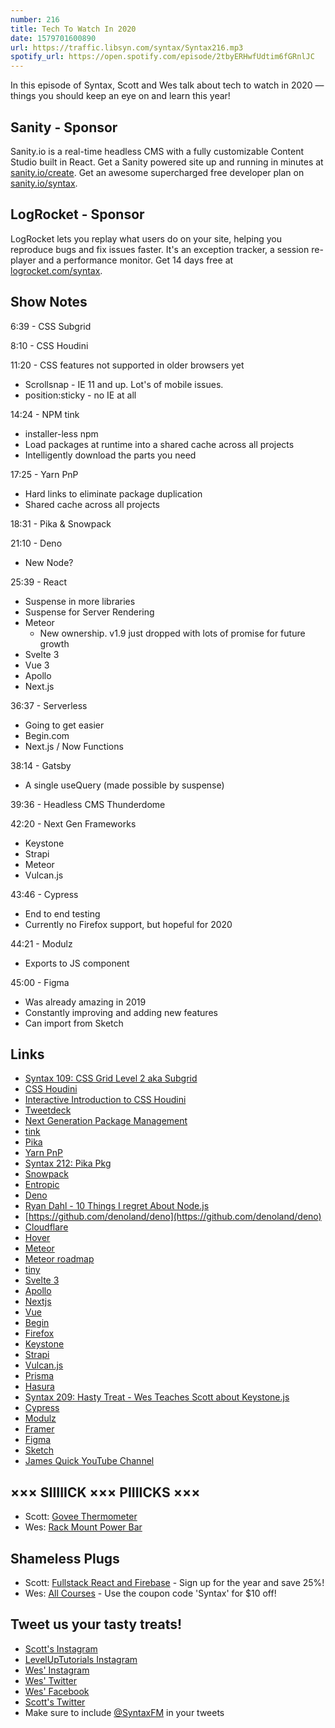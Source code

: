 ```yaml
---
number: 216
title: Tech To Watch In 2020
date: 1579701600890
url: https://traffic.libsyn.com/syntax/Syntax216.mp3
spotify_url: https://open.spotify.com/episode/2tbyERHwfUdtim6fGRnlJC
---
```


In this episode of Syntax, Scott and Wes talk about tech to watch in 2020 — things you should keep an eye on and learn this year!

## Sanity - Sponsor
Sanity.io is a real-time headless CMS with a fully customizable Content Studio built in React. Get a Sanity powered site up and running in minutes at [sanity.io/create](https://www.sanity.io/create). Get an awesome supercharged free developer plan on [sanity.io/syntax](https://www.sanity.io/syntax).

## LogRocket - Sponsor
LogRocket lets you replay what users do on your site, helping you reproduce bugs and fix issues faster. It's an exception tracker, a session re-player and a performance monitor. Get 14 days free at [logrocket.com/syntax](https://logrocket.com/syntax).

## Show Notes

6:39 - CSS Subgrid

8:10 - CSS Houdini

11:20 - CSS features not supported in older browsers yet

* Scrollsnap - IE 11 and up. Lot's of mobile issues.
* position:sticky - no IE at all

14:24 - NPM tink

* installer-less npm
* Load packages at runtime into a shared cache across all projects
* Intelligently download the parts you need

17:25 - Yarn PnP

* Hard links to eliminate package duplication
* Shared cache across all projects

18:31 - Pika & Snowpack

21:10 - Deno

* New Node?

25:39 - React

* Suspense in more libraries
* Suspense for Server Rendering
* Meteor
  * New ownership. v1.9 just dropped with lots of promise for future growth
* Svelte 3
* Vue 3
* Apollo
* Next.js

36:37 - Serverless

* Going to get easier
* Begin.com
* Next.js / Now Functions

38:14 - Gatsby

* A single useQuery (made possible by suspense)

39:36 - Headless CMS Thunderdome

42:20 - Next Gen Frameworks

* Keystone
* Strapi
* Meteor
* Vulcan.js

43:46 - Cypress

* End to end testing
* Currently no Firefox support, but hopeful for 2020

44:21 - Modulz

* Exports to JS component

45:00 - Figma

* Was already amazing in 2019
* Constantly improving and adding new features
* Can import from Sketch

## Links
* [Syntax 109: CSS Grid Level 2 aka Subgrid](https://syntax.fm/show/109/hasty-treat-css-grid-level-2-aka-subgrid)
* [CSS Houdini](https://developer.mozilla.org/en-US/docs/Web/Houdini)
* [Interactive Introduction to CSS Houdini](https://css-tricks.com/interactive-introduction-to-css-houdini/)
* [Tweetdeck](https://tweetdeck.twitter.com/)
* [Next Generation Package Management](https://blog.npmjs.org/post/178027064160/next-generation-package-management)
* [tink](https://www.npmjs.com/package/tink)
* [Pika](https://www.pika.dev/)
* [Yarn PnP](https://next.yarnpkg.com/features/pnp)
* [Syntax 212: Pika Pkg](https://syntax.fm/show/212/pika-pkg)
* [Snowpack](https://www.snowpack.dev/)
* [Entropic](https://www.entropic.dev/)
* [Deno](https://deno.land/)
* [Ryan Dahl - 10 Things I regret About Node.js](https://www.youtube.com/watch?v=M3BM9TB-8yA)
* [https://github.com/denoland/deno](https://github.com/denoland/deno)
* [Cloudflare](https://www.cloudflare.com/)
* [Hover](https://www.hover.com/)
* [Meteor](https://www.meteor.com/)
* [Meteor roadmap](https://github.com/meteor/meteor/blob/devel/Roadmap.md)
* [tiny](https://www.tinycapital.com/)
* [Svelte 3](https://svelte.dev/)
* [Apollo](https://www.apollographql.com/)
* [Nextjs](https://nextjs.org/)
* [Vue](https://vuejs.org/)
* [Begin](https://begin.com/)
* [Firefox](https://www.mozilla.org/en-US/firefox/new/?redirect_source=firefox-com)
* [Keystone](https://www.keystonejs.com/)
* [Strapi](https://strapi.io/)
* [Vulcan.js](http://vulcanjs.org/)
* [Prisma](https://www.prisma.io/)
* [Hasura](https://hasura.io/)
* [Syntax 209: Hasty Treat - Wes Teaches Scott about Keystone.js](https://syntax.fm/show/209/hasty-treat-wes-teaches-scott-about-keystone-js)
* [Cypress](https://www.cypress.io/)
* [Modulz](https://www.modulz.app/)
* [Framer](https://www.framer.com/)
* [Figma](https://www.figma.com/)
* [Sketch](https://www.sketch.com/)
* [James Quick YouTube Channel](https://www.youtube.com/channel/UC-T8W79DN6PBnzomelvqJYw)

## ××× SIIIIICK ××× PIIIICKS ×××
* Scott: [Govee Thermometer](https://amzn.to/2uQYFVz)
* Wes: [Rack Mount Power Bar](https://amzn.to/2QR3eHK) 

## Shameless Plugs
* Scott: [Fullstack React and Firebase](https://www.leveluptutorials.com/pro) - Sign up for the year and save 25%!
* Wes: [All Courses](https://wesbos.com/courses/) - Use the coupon code 'Syntax' for $10 off!

## Tweet us your tasty treats!
* [Scott's Instagram](https://www.instagram.com/stolinski/)
* [LevelUpTutorials Instagram](https://www.instagram.com/LevelUpTutorials/)
* [Wes' Instagram](https://www.instagram.com/wesbos/)
* [Wes' Twitter](https://twitter.com/wesbos)
* [Wes' Facebook](https://www.facebook.com/wesbos.developer)
* [Scott's Twitter](https://twitter.com/stolinski)
* Make sure to include [@SyntaxFM](https://twitter.com/SyntaxFM) in your tweets
